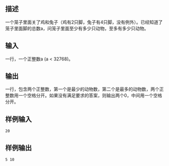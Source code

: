 ## 描述


一个笼子里面关了鸡和兔子（鸡有2只脚，兔子有4只脚，没有例外）。已经知道了笼子里面脚的总数a，问笼子里面至少有多少只动物，至多有多少只动物。

## 输入


一行，一个正整数a (a < 32768)。

## 输出


一行，包含两个正整数，第一个是最少的动物数，第二个是最多的动物数，两个正整数用一个空格分开。如果没有满足要求的答案，则输出两个0，中间用一个空格分开。

## 样例输入


```
20

```


## 样例输出


```
5 10

```


